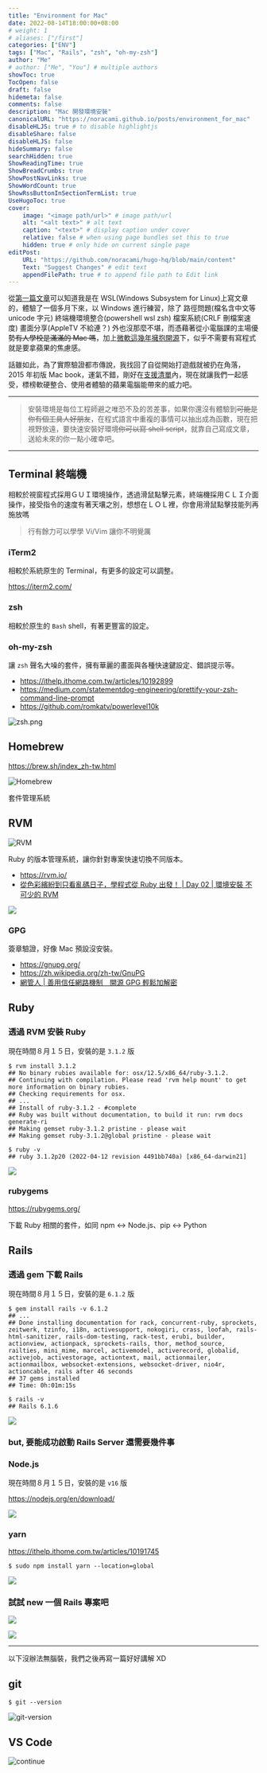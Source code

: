 ```yaml
---
title: "Environment for Mac"
date: 2022-08-14T18:00:00+08:00
# weight: 1
# aliases: ["/first"]
categories: ["ENV"]
tags: ["Mac", "Rails", "zsh", "oh-my-zsh"]
author: "Me"
# author: ["Me", "You"] # multiple authors
showToc: true
TocOpen: false
draft: false
hidemeta: false
comments: false
description: "Mac 開發環境安裝"
canonicalURL: "https://noracami.github.io/posts/environment_for_mac"
disableHLJS: true # to disable highlightjs
disableShare: false
disableHLJS: false
hideSummary: false
searchHidden: true
ShowReadingTime: true
ShowBreadCrumbs: true
ShowPostNavLinks: true
ShowWordCount: true
ShowRssButtonInSectionTermList: true
UseHugoToc: true
cover:
    image: "<image path/url>" # image path/url
    alt: "<alt text>" # alt text
    caption: "<text>" # display caption under cover
    relative: false # when using page bundles set this to true
    hidden: true # only hide on current single page
editPost:
    URL: "https://github.com/noracami/hugo-hq/blob/main/content"
    Text: "Suggest Changes" # edit text
    appendFilePath: true # to append file path to Edit link
---
```


從[第一篇文章](../install-hugo)可以知道我是在 WSL(Windows Subsystem for Linux)上寫文章的，體驗了一個多月下來，以 Windows 進行練習，除了 路徑問題(檔名含中文等 unicode 字元) 終端機環境整合(powershell wsl zsh) 檔案系統(CRLF 刪檔案速度) 畫面分享(AppleTV 不給連？) 外也沒那麼不堪，而憑藉著從小電腦課的主場優勢~~有人學校是滿滿的 Mac 嗎~~，加上[微軟這幾年擁抱開源](https://github.com/microsoft)下，似乎不需要有寫程式就是要拿蘋果的焦慮感。

話雖如此，為了實際驗證都市傳說，我找回了自從開始打遊戲就被扔在角落，2015 年初版 Mac book，運氣不錯，剛好在[支援清單](https://support.apple.com/zh-tw/HT212551)內，現在就讓我們一起感受，標榜軟硬整合、使用者體驗的蘋果電腦能帶來的威力吧。

---

> 安裝環境是每位工程師避之唯恐不及的苦差事，如果你還沒有體驗到~~可能是你有個工具人好朋友~~，在程式語言中重複的事情可以抽出成為函數，現在把視野放遠，要快速安裝好環境~~你可以寫 shell script~~，就靠自己寫成文章，送給未來的你一點小確幸吧。

---

## Terminal 終端機

相較於視窗程式採用ＧＵＩ環境操作，透過滑鼠點擊元素，終端機採用ＣＬＩ介面操作，接受指令的速度有著天壤之別，想想在ＬＯＬ裡，你會用滑鼠點擊技能列再施放嗎

> 行有餘力可以學學 Vi/Vim 讓你不明覺厲

### iTerm2

相較於系統原生的 Terminal，有更多的設定可以調整。

https://iterm2.com/

### zsh

相較於原生的 `Bash` shell，有著更豐富的設定。

### oh-my-zsh

讓 `zsh` 聲名大噪的套件，擁有華麗的畫面與各種快速鍵設定、錯誤提示等。

- https://ithelp.ithome.com.tw/articles/10192899
- https://medium.com/statementdog-engineering/prettify-your-zsh-command-line-prompt
- https://github.com/romkatv/powerlevel10k

![zsh.png](zsh.png)

## Homebrew

https://brew.sh/index_zh-tw.html

![Homebrew](Homebrew.png)

套件管理系統

## RVM

![RVM](RVM.png)

Ruby 的版本管理系統，讓你針對專案快速切換不同版本。

- https://rvm.io/
- [從色彩繽紛到只看亂碼日子，學程式從 Ruby 出發！ | Day 02 | 環境安裝 不可少的 RVM](https://ithelp.ithome.com.tw/articles/10216350)

![](https://i.imgur.com/zDRdDR5.png)

### GPG

簽章驗證，好像 Mac 預設沒安裝。

- https://gnupg.org/
- https://zh.wikipedia.org/zh-tw/GnuPG
- [網管人 | 善用信任網路機制　開源 GPG 輕鬆加解密](https://www.netadmin.com.tw/netadmin/zh-tw/technology/ECAB5085E27B4D8BB1DA15EE7A628F97)

## Ruby

### 透過 RVM 安裝 Ruby

現在時間８月１５日，安裝的是 `3.1.2` 版

```shell=
$ rvm install 3.1.2
## No binary rubies available for: osx/12.5/x86_64/ruby-3.1.2.
## Continuing with compilation. Please read 'rvm help mount' to get more information on binary rubies.
## Checking requirements for osx.
## ...
## Install of ruby-3.1.2 - #complete
## Ruby was built without documentation, to build it run: rvm docs generate-ri
## Making gemset ruby-3.1.2 pristine - please wait
## Making gemset ruby-3.1.2@global pristine - please wait

$ ruby -v
## ruby 3.1.2p20 (2022-04-12 revision 4491bb740a) [x86_64-darwin21]
```

![](https://i.imgur.com/IkxF878.png)

### rubygems

https://rubygems.org/

下載 Ruby 相關的套件，如同 npm <-> Node.js、pip <-> Python

## Rails

### 透過 gem 下載 Rails

現在時間８月１５日，安裝的是 `6.1.2` 版

```shell=
$ gem install rails -v 6.1.2
## ...
## Done installing documentation for rack, concurrent-ruby, sprockets, zeitwerk, tzinfo, i18n, activesupport, nokogiri, crass, loofah, rails-html-sanitizer, rails-dom-testing, rack-test, erubi, builder, actionview, actionpack, sprockets-rails, thor, method_source, railties, mini_mime, marcel, activemodel, activerecord, globalid, activejob, activestorage, actiontext, mail, actionmailer, actionmailbox, websocket-extensions, websocket-driver, nio4r, actioncable, rails after 46 seconds
## 37 gems installed
## Time: 0h:01m:15s

$ rails -v
## Rails 6.1.6
```

![](https://i.imgur.com/MNO60Rb.png)

### but, 要能成功啟動 Rails Server 還需要幾件事

### Node.js

現在時間８月１５日，安裝的是 `v16` 版

https://nodejs.org/en/download/

![](https://i.imgur.com/hT9DsFJ.png)

### yarn

https://ithelp.ithome.com.tw/articles/10191745

```shell=
$ sudo npm install yarn --location=global
```

![](https://i.imgur.com/kDInjqX.png)

### 試試 new 一個 Rails 專案吧

![](https://i.imgur.com/Il7R5oL.png)

![](https://i.imgur.com/tRpooFF.png)

---

以下沒辦法無腦裝，我們之後再寫一篇好好講解 XD

## git

```shell=
$ git --version
```

![git-version](git.png)

## VS Code

![continue](continue.png)
